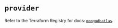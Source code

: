 # `provider`

Refer to the Terraform Registry for docs: [`mongodbatlas`](https://registry.terraform.io/providers/mongodb/mongodbatlas/1.41.0/docs).
